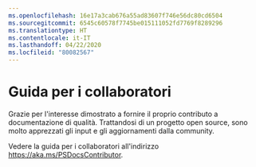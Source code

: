```yaml
---
ms.openlocfilehash: 16e17a3cab676a55ad83607f746e56dc80cd6504
ms.sourcegitcommit: 6545c60578f7745be015111052fd7769f8289296
ms.translationtype: HT
ms.contentlocale: it-IT
ms.lasthandoff: 04/22/2020
ms.locfileid: "80082567"
---
```

# <a name="contributor-guide"></a>Guida per i collaboratori

Grazie per l'interesse dimostrato a fornire il proprio contributo a documentazione di qualità.
Trattandosi di un progetto open source, sono molto apprezzati gli input e gli aggiornamenti dalla community.

Vedere la guida per i collaboratori all'indirizzo https://aka.ms/PSDocsContributor.

